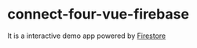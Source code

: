 # connect-four-vue-firebase
It is a interactive demo app powered by [Firestore](https://firebase.google.com/docs/firestore)

